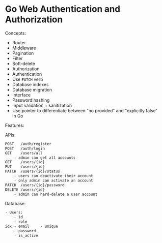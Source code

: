 # Go Web Authentication and Authorization

Concepts:

- Router
- Middleware
- Pagination
- Filter
- Soft-delete
- Authorization
- Authentication
- Use `PATCH` verb
- Database indexes
- Database migration
- Interface
- Password hashing
- Input validation + sanitization
- Use pointer to differentiate between "no provided" and "explicitly false" in Go

Features:

APIs:

```txt
POST   /auth/register
POST   /auth/login
GET    /users/all
    - admin can get all accounts
GET    /users/{id}
PUT    /users/{id}
PATCH  /users/{id}/status
    - users can deactivate their account
    - only admin can activate an account
PATCH  /users/{id}/password
DELETE /users/{id}
    - admin can hard-delete a user account
```

Database:

```txt
- Users:
    - id
    - role
idx - email     - unique
    - password
    - is_active
```
